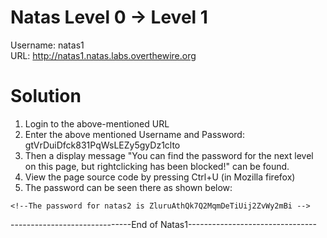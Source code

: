 # Natas Level 0 → Level 1
Username: natas1 <br/>
URL:      http://natas1.natas.labs.overthewire.org <br/>

# Solution

1. Login to the above-mentioned URL
2. Enter the above mentioned Username and Password: gtVrDuiDfck831PqWsLEZy5gyDz1clto
3. Then a display message "You can find the password for the next level on this page, but rightclicking has been blocked!" can be found.
4. View the page source code by pressing Ctrl+U (in Mozilla firefox)
5. The password can be seen there as shown below:
```
<!--The password for natas2 is ZluruAthQk7Q2MqmDeTiUij2ZvWy2mBi -->
```
------------------------------End of Natas1--------------------------------

